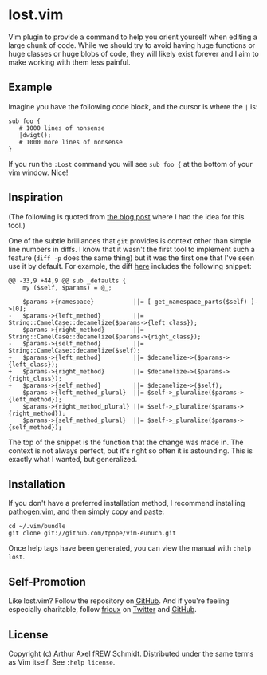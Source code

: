 # lost.vim

Vim plugin to provide a command to help you orient yourself when editing a large
chunk of code.  While we should try to avoid having huge functions or huge
classes or huge blobs of code, they will likely exist forever and I aim to make
working with them less painful.

## Example

Imagine you have the following code block, and the cursor is where the `|` is:

```
sub foo {
   # 1000 lines of nonsense
   |dwigt();
   # 1000 more lines of nonsense
}
```

If you run the `:Lost` command you will see `sub foo {` at the bottom of your
vim window.  Nice!

## Inspiration

(The following is quoted from [the blog
post](https://blog.afoolishmanifesto.com/posts/file-context-lost-in-a-file/)
where I had the idea for this tool.)

One of the subtle brilliances that `git` provides is context other than simple
line numbers in diffs.  I know that it wasn't the first tool to implement such a
feature (`diff -p` does the same thing) but it was the first one that I've seen
use it by default.  For example, the diff
[here](https://github.com/frioux/DBIx-Class-Helpers/commit/2bef898e9c2c70c79d269c7222e619ac08be027c#diff-541385fdf1ae526e444d502ed0483b3cL33)
includes the following snippet:

```
@@ -33,9 +44,9 @@ sub _defaults {
    my ($self, $params) = @_;

    $params->{namespace}           ||= [ get_namespace_parts($self) ]->[0];
-   $params->{left_method}         ||= String::CamelCase::decamelize($params->{left_class});
-   $params->{right_method}        ||= String::CamelCase::decamelize($params->{right_class});
-   $params->{self_method}         ||= String::CamelCase::decamelize($self);
+   $params->{left_method}         ||= $decamelize->($params->{left_class});
+   $params->{right_method}        ||= $decamelize->($params->{right_class});
+   $params->{self_method}         ||= $decamelize->($self);
    $params->{left_method_plural}  ||= $self->_pluralize($params->{left_method});
    $params->{right_method_plural} ||= $self->_pluralize($params->{right_method});
    $params->{self_method_plural}  ||= $self->_pluralize($params->{self_method});

```

The top of the snippet is the function that the change was made in.  The
context is not always perfect, but it's right so often it is astounding.  This
is exactly what I wanted, but generalized.

## Installation

If you don't have a preferred installation method, I recommend installing
[pathogen.vim](https://github.com/frioux/vim-lost), and then simply copy and
paste:

    cd ~/.vim/bundle
    git clone git://github.com/tpope/vim-eunuch.git

Once help tags have been generated, you can view the manual with
`:help lost`.

## Self-Promotion

Like lost.vim? Follow the repository on
[GitHub](https://github.com/tpope/vim-lost).  And if you're feeling especially
charitable, follow [frioux](https://blog.afoolishmanifesto.com) on
[Twitter](http://twitter.com/frioux) and [GitHub](https://github.com/frioux).

## License

Copyright (c) Arthur Axel fREW Schmidt.  Distributed under the same terms as Vim
itself.  See `:help license`.
